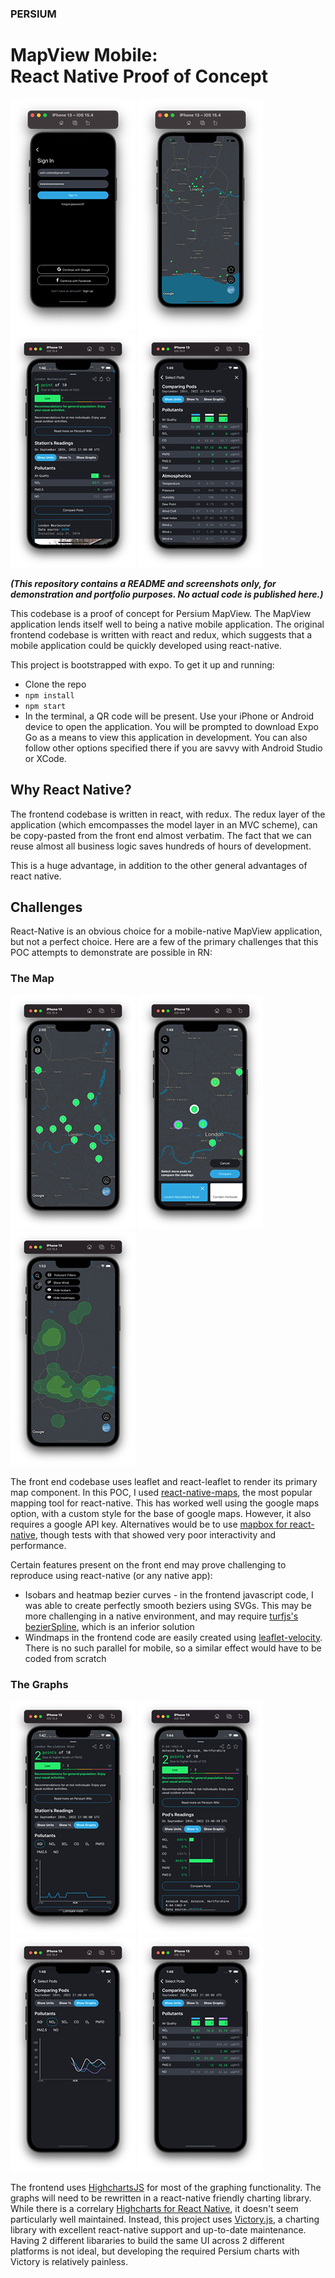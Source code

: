 ### PERSIUM

# MapView Mobile: <br /> React Native Proof of Concept

<p float="left">
<img src="./assets/screenshots/2.png" width="200">
<img src="./assets/screenshots/1.png" width="200">
<img src="./assets/screenshots/3.png" width="200">
<img src="./assets/screenshots/9.png" width="200">
</p>

**_(This repository contains a README and screenshots only, for demonstration and portfolio purposes. No actual code is published here.)_**

This codebase is a proof of concept for Persium MapView. The MapView application lends itself well to being a native mobile application. The original frontend codebase is written with react and redux, which suggests that a mobile application could be quickly developed using react-native.

This project is bootstrapped with expo. To get it up and running:

- Clone the repo
- `npm install`
- `npm start`
- In the terminal, a QR code will be present. Use your iPhone or Android device to open the application. You will be prompted to download Expo Go as a means to view this application in development. You can also follow other options specified there if you are savvy with Android Studio or XCode.

## Why React Native?

The frontend codebase is written in react, with redux. The redux layer of the application (which emcompasses the model layer in an MVC scheme), can be copy-pasted from the front end almost verbatim. The fact that we can reuse almost all business logic saves hundreds of hours of development.

This is a huge advantage, in addition to the other general advantages of react native.

## Challenges

React-Native is an obvious choice for a mobile-native MapView application, but not a perfect choice. Here are a few of the primary challenges that this POC attempts to demonstrate are possible in RN:

### **The Map**

<p float="left">
<img src="./assets/screenshots/13.png" width="200">
<img src="./assets/screenshots/6.png" width="200">
<img src="./assets/screenshots/11.png" width="200">
</p>

The front end codebase uses leaflet and react-leaflet to render its primary map component. In this POC, I used [react-native-maps](https://github.com/react-native-maps/react-native-maps), the most popular mapping tool for react-native. This has worked well using the google maps option, with a custom style for the base of google maps. However, it also requires a google API key. Alternatives would be to use [mapbox for react-native](https://github.com/rnmapbox/maps), though tests with that showed very poor interactivity and performance.

Certain features present on the front end may prove challenging to reproduce using react-native (or any native app):

- Isobars and heatmap bezier curves - in the frontend javascript code, I was able to create perfectly smooth beziers using SVGs. This may be more challenging in a native environment, and may require [turfjs's bezierSpline](https://turfjs.org/docs/#bezierSpline), which is an inferior solution
- Windmaps in the frontend code are easily created using [leaflet-velocity](https://github.com/onaci/leaflet-velocity). There is no such parallel for mobile, so a similar effect would have to be coded from scratch

### **The Graphs**

<p float="left">
<img src="./assets/screenshots/5.png" width="200">
<img src="./assets/screenshots/4.png" width="200">
<img src="./assets/screenshots/8.png" width="200">
<img src="./assets/screenshots/7.png" width="200">
</p>

The frontend uses [HighchartsJS](https://www.highcharts.com/) for most of the graphing functionality. The graphs will need to be rewritten in a react-native friendly charting library. While there is a correlary [Highcharts for React Native](https://github.com/highcharts/highcharts-react-native), it doesn't seem particularly well maintained. Instead, this project uses [Victory.js](https://formidable.com/open-source/victory/), a charting library with excellent react-native support and up-to-date maintenance. Having 2 different libararies to build the same UI across 2 different platforms is not ideal, but developing the required Persium charts with Victory is relatively painless.
